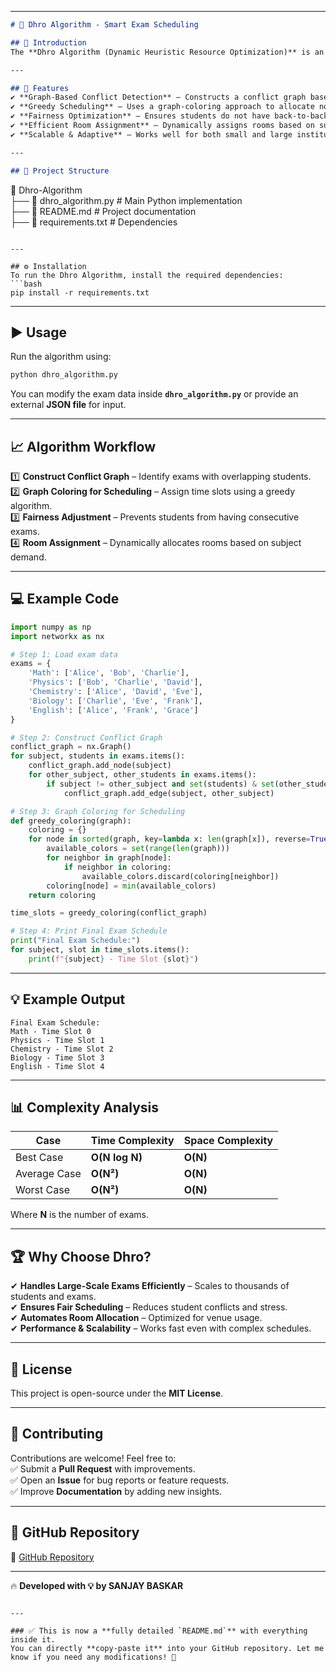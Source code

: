 

---

```md
# 📝 Dhro Algorithm - Smart Exam Scheduling

## 📌 Introduction  
The **Dhro Algorithm (Dynamic Heuristic Resource Optimization)** is an intelligent scheduling algorithm designed for **large-scale examination systems**. It efficiently assigns **time slots and rooms** while minimizing conflicts, ensuring fairness, and optimizing resource utilization.  

---

## 🚀 Features  
✔ **Graph-Based Conflict Detection** – Constructs a conflict graph based on student enrollments.  
✔ **Greedy Scheduling** – Uses a graph-coloring approach to allocate non-overlapping time slots.  
✔ **Fairness Optimization** – Ensures students do not have back-to-back exams.  
✔ **Efficient Room Assignment** – Dynamically assigns rooms based on subject demand.  
✔ **Scalable & Adaptive** – Works well for both small and large institutions.  

---

## 📂 Project Structure  
```
📁 Dhro-Algorithm  
 ├── 📄 dhro_algorithm.py   # Main Python implementation  
 ├── 📄 README.md           # Project documentation  
 ├── 📄 requirements.txt    # Dependencies  
```

---

## ⚙️ Installation  
To run the Dhro Algorithm, install the required dependencies:  
```bash
pip install -r requirements.txt
```

---

## ▶️ Usage  
Run the algorithm using:  
```bash
python dhro_algorithm.py
```
You can modify the exam data inside **`dhro_algorithm.py`** or provide an external **JSON file** for input.  

---

## 📈 Algorithm Workflow  
1️⃣ **Construct Conflict Graph** – Identify exams with overlapping students.  
2️⃣ **Graph Coloring for Scheduling** – Assign time slots using a greedy algorithm.  
3️⃣ **Fairness Adjustment** – Prevents students from having consecutive exams.  
4️⃣ **Room Assignment** – Dynamically allocates rooms based on subject demand.  

---

## 💻 Example Code  
```python
import numpy as np
import networkx as nx

# Step 1: Load exam data
exams = {
    'Math': ['Alice', 'Bob', 'Charlie'],
    'Physics': ['Bob', 'Charlie', 'David'],
    'Chemistry': ['Alice', 'David', 'Eve'],
    'Biology': ['Charlie', 'Eve', 'Frank'],
    'English': ['Alice', 'Frank', 'Grace']
}

# Step 2: Construct Conflict Graph
conflict_graph = nx.Graph()
for subject, students in exams.items():
    conflict_graph.add_node(subject)
    for other_subject, other_students in exams.items():
        if subject != other_subject and set(students) & set(other_students):
            conflict_graph.add_edge(subject, other_subject)

# Step 3: Graph Coloring for Scheduling
def greedy_coloring(graph):
    coloring = {}
    for node in sorted(graph, key=lambda x: len(graph[x]), reverse=True):
        available_colors = set(range(len(graph)))
        for neighbor in graph[node]:
            if neighbor in coloring:
                available_colors.discard(coloring[neighbor])
        coloring[node] = min(available_colors)
    return coloring

time_slots = greedy_coloring(conflict_graph)

# Step 4: Print Final Exam Schedule
print("Final Exam Schedule:")
for subject, slot in time_slots.items():
    print(f"{subject} - Time Slot {slot}")
```

---

## 💡 Example Output  
```
Final Exam Schedule:
Math - Time Slot 0
Physics - Time Slot 1
Chemistry - Time Slot 2
Biology - Time Slot 3
English - Time Slot 4
```

---

## 📊 Complexity Analysis  

| Case        | Time Complexity | Space Complexity |
|------------|----------------|-----------------|
| Best Case  | **O(N log N)**  | **O(N)** |
| Average Case | **O(N²)**  | **O(N)** |
| Worst Case  | **O(N²)**  | **O(N)** |

Where **N** is the number of exams.

---

## 🏆 Why Choose Dhro?  
✔ **Handles Large-Scale Exams Efficiently** – Scales to thousands of students and exams.  
✔ **Ensures Fair Scheduling** – Reduces student conflicts and stress.  
✔ **Automates Room Allocation** – Optimized for venue usage.  
✔ **Performance & Scalability** – Works fast even with complex schedules.  

---

## 📜 License  
This project is open-source under the **MIT License**.  

---

## 📢 Contributing  
Contributions are welcome! Feel free to:  
✅ Submit a **Pull Request** with improvements.  
✅ Open an **Issue** for bug reports or feature requests.  
✅ Improve **Documentation** by adding new insights.  

---

## 🔗 GitHub Repository  
📌 [GitHub Repository](YOUR_GITHUB_LINK_HERE)  

---

🔥 **Developed with 💡 by SANJAY BASKAR**  
```

---

### ✅ This is now a **fully detailed `README.md`** with everything inside it.  
You can directly **copy-paste it** into your GitHub repository. Let me know if you need any modifications! 🚀
